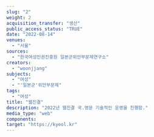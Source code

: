 ```yaml
---
slug: "2"
weight: 2
acquisition_transfer: "생산"
public_access_status: "TRUE"
date: "2022-08-14"
venues: 
  - "서울"
sources: 
  - "한국여성인권진흥원 일본군위안부문제연구소"
creators: 
  - "woonjjang"
subjects: 
  - "여성"
  - "'일본군'위안부문제"
tags: 
  - "여성"
title: "웹진결"
description: "2022년 웹진결 국.영문 기술적인 운영을 진행함."
media_type: "web"
components: 
target: "https://kyeol.kr"
---
```

